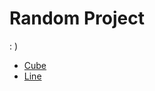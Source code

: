 # Random Project
: )

 - [Cube](https://almoce.github.io/random-project/cube/build/index.html)
 - [Line](https://almoce.github.io/random-project/line/build/index.html)